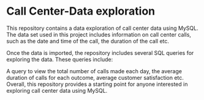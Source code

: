 # Call Center-Data exploration 

This repository contains a data exploration of call center data using MySQL. 
The data set used in this project includes information on call center calls, 
such as the date and time of the call, the duration of the call etc.

Once the data is imported, the repository includes several SQL queries for exploring the data. 
These queries include:

A query to view the total number of calls made each day,
the average duration of calls for each outcome,
average customer satisfaction etc.
Overall, this repository provides a starting point for anyone 
interested in exploring call center data using MySQL.
